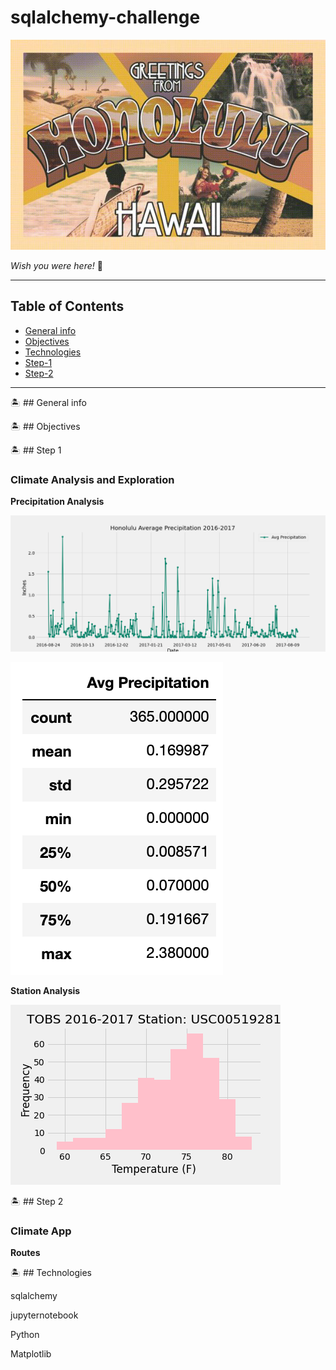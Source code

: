 # sqlalchemy-challenge

![alt text](Images/honolulu_postcard.jpg)

*Wish you were here!* :hibiscus:

- - - - - - - - - - - - - - - - - - - - - - - - - - - - - - - - - - - - - - - - -

## Table of Contents
* [General info](#general-info)
* [Objectives](#objectives)
* [Technologies](#technologies)
* [Step-1](#Step-1)
* [Step-2](#Step-2)

- - - - - - - - - - - - - - - - - - - - - - - - - - - - - - - - - - - - - - - - -

:desert_island: ## General info

:desert_island: ## Objectives

:desert_island: ## Step 1

### Climate Analysis and Exploration

**Precipitation Analysis**

![alt text](Images/avg_prcp.png)

![alt text](Images/stats_prcp.png)

**Station Analysis**

![alt text](Images/tobs_hist.png)

:desert_island: ## Step 2

### Climate App

**Routes**

:desert_island: ## Technologies

sqlalchemy

jupyternotebook

Python

Matplotlib